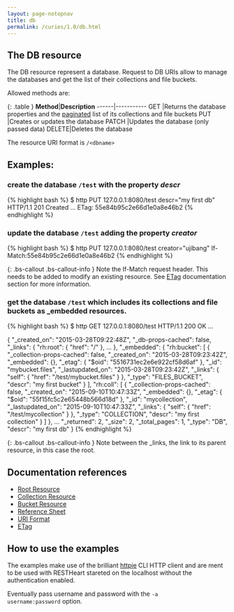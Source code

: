 ```yaml
---
layout: page-notopnav
title: db
permalink: /curies/1.0/db.html
---
```


## The DB resource

The DB resource represent a database. Request to DB URIs allow to manage the databases and get the list of their collections and file buckets.

Allowed methods are:


{: .table }
**Method**|**Description**
------|-----------
GET   |Returns the <dbname> database properties and the <a href="paging.html">paginated</a> list of its collections and file buckets
PUT   |Creates or updates the database <dbname>
PATCH |Updates the database <dbname> (only passed data)
DELETE|Deletes the database <dbname>

The resource URI format is <code>/&lt;dbname&gt;</code>

## Examples:

### create the database <code>/test</code> with the property *descr*

{% highlight bash %}
$ http PUT 127.0.0.1:8080/test descr="my first db"
HTTP/1.1 201 Created
...
ETag: 55e84b95c2e66d1e0a8e46b2
{% endhighlight %}

### update the database <code>/test</code> adding the property *creator*

{% highlight bash %}
$ http PUT 127.0.0.1:8080/test creator="ujibang" If-Match:55e84b95c2e66d1e0a8e46b2
{% endhighlight %}

{: .bs-callout .bs-callout-info }
Note the If-Match request header. This needs to be added to modify an existing resource. 
See [ETag](https://softinstigate.atlassian.net/wiki/x/hICM) documentation section for more information.

### get the database <code>/test</code> which includes its collections and file buckets as _embedded resources.

{% highlight bash %}
$ http GET 127.0.0.1:8080/test
HTTP/1.1 200 OK
...

{
    "_created_on": "2015-03-28T09:22:48Z", 
    "_db-props-cached": false,
    "_links": {
        "rh:root": {
            "href": "/"
        }, 
        ...
    }, 
    "_embedded": {
        "rh:bucket": [
            {
                "_collection-props-cached": false, 
                "_created_on": "2015-03-28T09:23:42Z", 
                "_embedded": {}, 
                "_etag": {
                    "$oid": "5516731ec2e6e922cf58d6af"
                }, 
                "_id": "mybucket.files", 
                "_lastupdated_on": "2015-03-28T09:23:42Z", 
                "_links": {
                    "self": {
                        "href": "/test/mybucket.files"
                    }
                }, 
                "_type": "FILES_BUCKET", 
                "descr": "my first bucket"
            }
        ], 
        "rh:coll": [
            {
                "_collection-props-cached": false, 
                "_created_on": "2015-09-10T10:47:33Z", 
                "_embedded": {}, 
                "_etag": {
                    "$oid": "55f15fc5c2e65448b566d18d"
                }, 
                "_id": "mycollection", 
                "_lastupdated_on": "2015-09-10T10:47:33Z", 
                "_links": {
                    "self": {
                        "href": "/test/mycollection"
                    }
                }, 
                "_type": "COLLECTION", 
                "descr": "my first collection"
            }
        ]
    }, 
    ...
    "_returned": 2, 
    "_size": 2, 
    "_total_pages": 1, 
    "_type": "DB", 
    "descr": "my first db"
}
{% endhighlight %}

{: .bs-callout .bs-callout-info }
Note between the _links, the link to its parent resource, in this case the root.

## Documentation references

* [Root Resource](root.html)
* [Collection Resource](coll.html)
* [Bucket Resource](bucket.html)
* <a href="https://softinstigate.atlassian.net/wiki/x/SoCM" target="_blank">Reference Sheet</a>
* <a href="https://softinstigate.atlassian.net/wiki/x/ToCM" target="_blank">URI Format</a>
* <a href="https://softinstigate.atlassian.net/wiki/x/hICM" target="_blank">ETag</a>

## How to use the examples
The examples make use of the brilliant [httpie](https://github.com/jkbrzt/httpie) CLI HTTP client and are ment to be used with RESTHeart stareted on the localhost without the authentication enabled.

Eventually pass username and password with the <code>-a username:password</code> option.